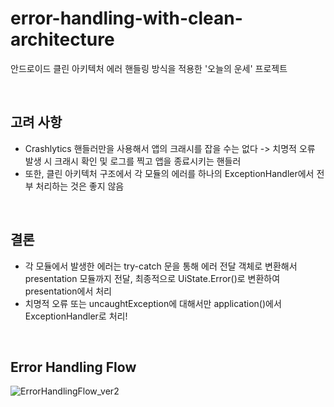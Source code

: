 # error-handling-with-clean-architecture
안드로이드 클린 아키텍처 에러 핸들링 방식을 적용한 '오늘의 운세' 프로젝트

<br/>

## 고려 사항
- Crashlytics 핸들러만을 사용해서 앱의 크래시를 잡을 수는 없다 -> 치명적 오류 발생 시 크래시 확인 및 로그를 찍고 앱을 종료시키는 핸들러
- 또한, 클린 아키텍처 구조에서 각 모듈의 에러를 하나의 ExceptionHandler에서 전부 처리하는 것은 좋지 않음

<br/>

## 결론
- 각 모듈에서 발생한 에러는 try-catch 문을 통해 에러 전달 객체로 변환해서 presentation 모듈까지 전달, 최종적으로 UiState.Error()로 변환하여 presentation에서 처리
- 치명적 오류 또는 uncaughtException에 대해서만 application()에서 ExceptionHandler로 처리!

<br/>

## Error Handling Flow

![ErrorHandlingFlow_ver2](https://github.com/user-attachments/assets/e777ad42-530b-4eda-879d-2d1598f688cd)
